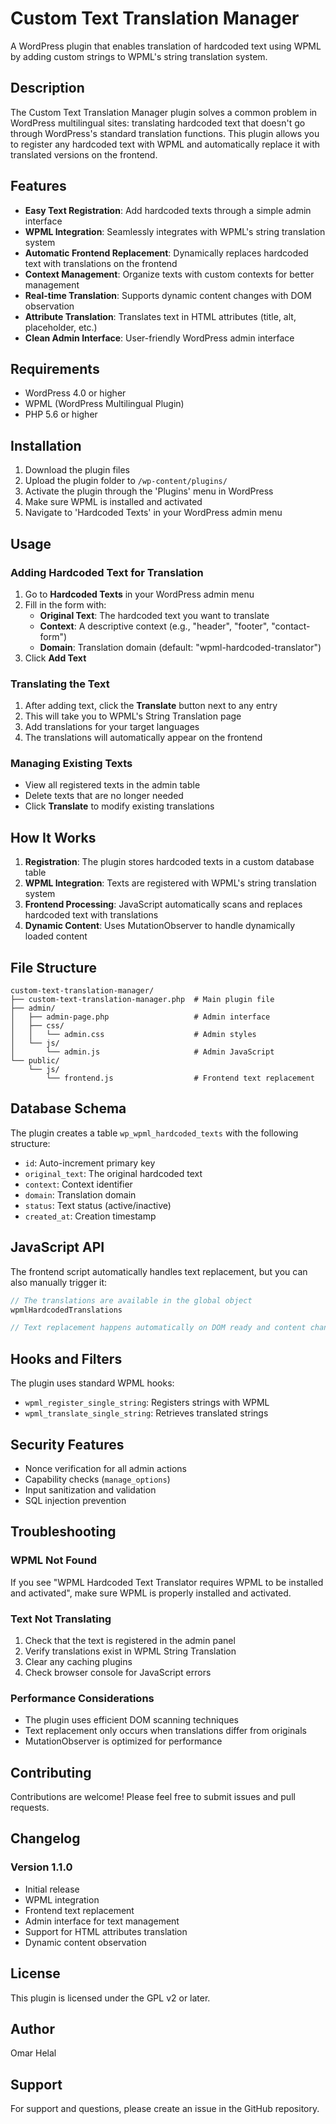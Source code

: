 # Custom Text Translation Manager

A WordPress plugin that enables translation of hardcoded text using WPML by adding custom strings to WPML's string translation system.

## Description

The Custom Text Translation Manager plugin solves a common problem in WordPress multilingual sites: translating hardcoded text that doesn't go through WordPress's standard translation functions. This plugin allows you to register any hardcoded text with WPML and automatically replace it with translated versions on the frontend.

## Features

- **Easy Text Registration**: Add hardcoded texts through a simple admin interface
- **WPML Integration**: Seamlessly integrates with WPML's string translation system
- **Automatic Frontend Replacement**: Dynamically replaces hardcoded text with translations on the frontend
- **Context Management**: Organize texts with custom contexts for better management
- **Real-time Translation**: Supports dynamic content changes with DOM observation
- **Attribute Translation**: Translates text in HTML attributes (title, alt, placeholder, etc.)
- **Clean Admin Interface**: User-friendly WordPress admin interface

## Requirements

- WordPress 4.0 or higher
- WPML (WordPress Multilingual Plugin)
- PHP 5.6 or higher

## Installation

1. Download the plugin files
2. Upload the plugin folder to `/wp-content/plugins/`
3. Activate the plugin through the 'Plugins' menu in WordPress
4. Make sure WPML is installed and activated
5. Navigate to 'Hardcoded Texts' in your WordPress admin menu

## Usage

### Adding Hardcoded Text for Translation

1. Go to **Hardcoded Texts** in your WordPress admin menu
2. Fill in the form with:
   - **Original Text**: The hardcoded text you want to translate
   - **Context**: A descriptive context (e.g., "header", "footer", "contact-form")
   - **Domain**: Translation domain (default: "wpml-hardcoded-translator")
3. Click **Add Text**

### Translating the Text

1. After adding text, click the **Translate** button next to any entry
2. This will take you to WPML's String Translation page
3. Add translations for your target languages
4. The translations will automatically appear on the frontend

### Managing Existing Texts

- View all registered texts in the admin table
- Delete texts that are no longer needed
- Click **Translate** to modify existing translations

## How It Works

1. **Registration**: The plugin stores hardcoded texts in a custom database table
2. **WPML Integration**: Texts are registered with WPML's string translation system
3. **Frontend Processing**: JavaScript automatically scans and replaces hardcoded text with translations
4. **Dynamic Content**: Uses MutationObserver to handle dynamically loaded content

## File Structure

```
custom-text-translation-manager/
├── custom-text-translation-manager.php  # Main plugin file
├── admin/
│   ├── admin-page.php                   # Admin interface
│   ├── css/
│   │   └── admin.css                    # Admin styles
│   └── js/
│       └── admin.js                     # Admin JavaScript
└── public/
    └── js/
        └── frontend.js                  # Frontend text replacement
```

## Database Schema

The plugin creates a table `wp_wpml_hardcoded_texts` with the following structure:

- `id`: Auto-increment primary key
- `original_text`: The original hardcoded text
- `context`: Context identifier
- `domain`: Translation domain
- `status`: Text status (active/inactive)
- `created_at`: Creation timestamp

## JavaScript API

The frontend script automatically handles text replacement, but you can also manually trigger it:

```javascript
// The translations are available in the global object
wpmlHardcodedTranslations

// Text replacement happens automatically on DOM ready and content changes
```

## Hooks and Filters

The plugin uses standard WPML hooks:

- `wpml_register_single_string`: Registers strings with WPML
- `wpml_translate_single_string`: Retrieves translated strings

## Security Features

- Nonce verification for all admin actions
- Capability checks (`manage_options`)
- Input sanitization and validation
- SQL injection prevention

## Troubleshooting

### WPML Not Found
If you see "WPML Hardcoded Text Translator requires WPML to be installed and activated", make sure WPML is properly installed and activated.

### Text Not Translating
1. Check that the text is registered in the admin panel
2. Verify translations exist in WPML String Translation
3. Clear any caching plugins
4. Check browser console for JavaScript errors

### Performance Considerations
- The plugin uses efficient DOM scanning techniques
- Text replacement only occurs when translations differ from originals
- MutationObserver is optimized for performance

## Contributing

Contributions are welcome! Please feel free to submit issues and pull requests.

## Changelog

### Version 1.1.0
- Initial release
- WPML integration
- Frontend text replacement
- Admin interface for text management
- Support for HTML attributes translation
- Dynamic content observation

## License

This plugin is licensed under the GPL v2 or later.

## Author

Omar Helal

## Support

For support and questions, please create an issue in the GitHub repository.
